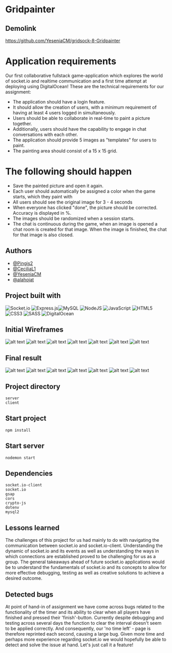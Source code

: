 # Gridpainter

## Demolink

https://github.com/YeseniaCM/gridsock-8-Gridpainter

# Application requirements

Our first collaborative fullstack game-application which explores the world of socket.io and realtime communication and a first time attempt at deploying using DigitalOcean!
These are the technical requirements for our assignment:

- The application should have a login feature.
- It should allow the creation of users, with a minimum requirement of having at least 4 users logged in simultaneously.
- Users should be able to collaborate in real-time to paint a picture together.
- Additionally, users should have the capability to engage in chat conversations with each other.
- The application should provide 5 images as "templates" for users to paint.
- The painting area should consist of a 15 x 15 grid.

# The following should happen

- Save the painted picture and open it again.
- Each user should automatically be assigned a color when the game starts, which they paint with
- All users should see the original image for 3 - 4 seconds
- When everyone has clicked "done", the picture should be corrected. Accuracy is displayed in %.
- The images should be randomized when a session starts.
- The chat is continuous during the game, when an image is opened a chat room is created for that image. When the image is finished, the chat for that image is also closed.

## Authors

- [@Pingis2](https://github.com/Pingis2)
- [@CeciliaL1](https://github.com/CeciliaL1)
- [@YeseniaCM](https://github.com/YeseniaCM)
- [@alahojat](https://www.github.com/alahojat)

## Project built with

![Socket.io](https://img.shields.io/badge/Socket.io-black?style=for-the-badge&logo=socket.io&badgeColor=010101)
![Express.js](https://img.shields.io/badge/express.js-%23404d59.svg?style=for-the-badge&logo=express&logoColor=%2361DAFB)![MySQL](https://img.shields.io/badge/mysql-%2300f.svg?style=for-the-badge&logo=mysql&logoColor=white)
![NodeJS](https://img.shields.io/badge/node.js-6DA55F?style=for-the-badge&logo=node.js&logoColor=white)
![JavaScript](https://img.shields.io/badge/javascript-%23323330.svg?style=for-the-badge&logo=javascript&logoColor=%23F7DF1E)
![HTML5](https://img.shields.io/badge/html5-%23E34F26.svg?style=for-the-badge&logo=html5&logoColor=white)
![CSS3](https://img.shields.io/badge/css3-%231572B6.svg?style=for-the-badge&logo=css3&logoColor=white)
![SASS](https://img.shields.io/badge/SASS-hotpink.svg?style=for-the-badge&logo=SASS&logoColor=white)
![DigitalOcean](https://img.shields.io/badge/DigitalOcean-%230167ff.svg?style=for-the-badge&logo=digitalOcean&logoColor=white)

## Initial Wireframes

![alt text](client/src/styles/wireframes/loginpage-wireframe.png)
![alt text](client/src/styles/wireframes/create-new-user-wireframe.png)
![alt text](client/src/styles/wireframes/homepage-wireframe.png)
![alt text](client/src/styles/wireframes/lobbyroom-wireframe.png)
![alt text](client/src/styles/wireframes/image-preview-wireframe.png)
![alt text](client/src/styles/wireframes/gamepage-wireframe.png)
![alt text](client/src/styles/wireframes/final-result-wireframe.png)

## Final result

![alt text](client/src/styles/wireframes/final-result/login-page.png)
![alt text](client/src/styles/wireframes/final-result/create-new-user.png)
![alt text](client/src/styles/wireframes/final-result/home-page.png)
![alt text](client/src/styles/wireframes/final-result/waiting-for-players.png)
![alt text](client/src/styles/wireframes/final-result/preview-image.png)
![alt text](client/src/styles/wireframes/final-result/game-page.png)
![alt text](client/src/styles/wireframes/final-result/final-result.png)

## Project directory

```
server
client
```

## Start project

```
npm install
```

## Start server

```
nodemon start
```

## Dependencies

```
socket.io-client
socket.io
gsap
cors
crypto-js
dotenv
mysql2

```

## Lessons learned

The challenges of this project for us had mainly to do with navigating the communication between socket.io and socket.io-client. Understanding the dynamic of socket.io and its events as well as understanding the ways in which connections are established proved to be challenging for us as a group. The general takeaways ahead of future socket.io applications would be to understand the fundamentals of socket.io and its concepts to allow for more effective debugging, testing as well as creative solutions to achieve a desired outcome.

## Detected bugs

At point of hand-in of assignment we have come across bugs related to the functionality of the timer and its ability to clear when all players have finished and pressed their 'finish'-button.
Currently despite debugging and testing across several days the function to clear the interval doesn't seem to be applied correctly. And consequently, our 'no time left' - page is therefore reprinted each second, causing a large bug. Given more time and perhaps more experience regarding socket.io we would hopefully be able to detect and solve the issue at hand. Let's just call it a feature!
